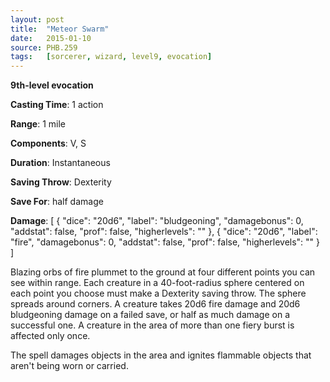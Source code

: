 ```yaml
---
layout: post
title:  "Meteor Swarm"
date:   2015-01-10
source: PHB.259
tags:   [sorcerer, wizard, level9, evocation]
---
```


**9th-level evocation**

**Casting Time**: 1 action

**Range**: 1 mile

**Components**: V, S

**Duration**: Instantaneous

**Saving Throw**: Dexterity

**Save For**: half damage

**Damage**: [ { "dice": "20d6", "label": "bludgeoning", "damagebonus": 0, "addstat": false, "prof": false, "higherlevels": "" }, { "dice": "20d6", "label": "fire", "damagebonus": 0, "addstat": false, "prof": false, "higherlevels": "" }  ]

Blazing orbs of fire plummet to the ground at four different points you can see within range. Each creature in a 40-foot-radius sphere centered on each point you choose must make a Dexterity saving throw. The sphere spreads around corners. A creature takes 20d6 fire damage and 20d6 bludgeoning damage on a failed save, or half as much damage on a successful one. A creature in the area of more than one fiery burst is affected only once.

The spell damages objects in the area and ignites flammable objects that aren't being worn or carried.
